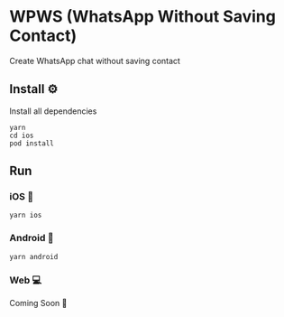 # WPWS (WhatsApp Without Saving Contact)
Create WhatsApp chat without saving contact

## Install :gear:
Install all dependencies

```
yarn
cd ios
pod install
```
## Run

### iOS :iphone:

```
yarn ios
```

### Android :robot:

```
yarn android
```

### Web :computer:

Coming Soon :star_struck:

